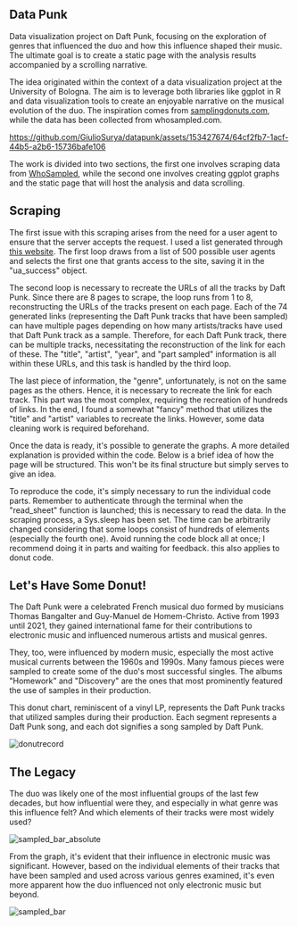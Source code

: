 ## **Data Punk**

 Data visualization project on Daft Punk, focusing on the exploration of genres that influenced the duo and how this influence shaped their music. The ultimate goal is to create a static page with the analysis results accompanied by a scrolling narrative.

 
The idea originated within the context of a data visualization project at the University of Bologna. The aim is to leverage both libraries like ggplot in R and data visualization tools to create an enjoyable narrative on the musical evolution of the duo. The inspiration comes from [samplingdonuts.com](https://samplingdonuts.com/), while the data has been collected from whosampled.com.



https://github.com/GiulioSurya/datapunk/assets/153427674/64cf2fb7-1acf-44b5-a2b6-15736bafe106

The work is divided into two sections, the first one involves scraping data from [WhoSampled](https://www.whosampled.com/Daft-Punk/sampled/?role=1), while the second one involves creating ggplot graphs and the static page that will host the analysis and data scrolling.

## Scraping
The first issue with this scraping arises from the need for a user agent to ensure that the server accepts the request. I used a list generated through [this website](https://user-agent-generator-220418.netlify.app/#/random). The first loop draws from a list of 500 possible user agents and selects the first one that grants access to the site, saving it in the "ua_success" object.

The second loop is necessary to recreate the URLs of all the tracks by Daft Punk. Since there are 8 pages to scrape, the loop runs from 1 to 8, reconstructing the URLs of the tracks present on each page. Each of the 74 generated links (representing the Daft Punk tracks that have been sampled) can have multiple pages depending on how many artists/tracks have used that Daft Punk track as a sample. Therefore, for each Daft Punk track, there can be multiple tracks, necessitating the reconstruction of the link for each of these. The "title", "artist", "year", and "part sampled" information is all within these URLs, and this task is handled by the third loop.

The last piece of information, the "genre", unfortunately, is not on the same pages as the others. Hence, it is necessary to recreate the link for each track. This part was the most complex, requiring the recreation of hundreds of links. In the end, I found a somewhat "fancy" method that utilizes the "title" and "artist" variables to recreate the links. However, some data cleaning work is required beforehand.

Once the data is ready, it's possible to generate the graphs. A more detailed explanation is provided within the code. Below is a brief idea of how the page will be structured. This won't be its final structure but simply serves to give an idea.

To reproduce the code, it's simply necessary to run the individual code parts. Remember to authenticate through the terminal when the "read_sheet" function is launched; this is necessary to read the data. In the scraping process, a Sys.sleep has been set. The time can be arbitrarily changed considering that some loops consist of hundreds of elements (especially the fourth one). Avoid running the code block all at once; I recommend doing it in parts and waiting for feedback. this also applies to donut code.

## Let's Have Some Donut!

The Daft Punk were a celebrated French musical duo formed by musicians Thomas Bangalter and Guy-Manuel de Homem-Christo. Active from 1993 until 2021, they gained international fame for their contributions to electronic music and influenced numerous artists and musical genres.

They, too, were influenced by modern music, especially the most active musical currents between the 1960s and 1990s. Many famous pieces were sampled to create some of the duo's most successful singles. The albums "Homework" and "Discovery" are the ones that most prominently featured the use of samples in their production.

This donut chart, reminiscent of a vinyl LP, represents the Daft Punk tracks that utilized samples during their production. Each segment represents a Daft Punk song, and each dot signifies a song sampled by Daft Punk.

![donutrecord](https://github.com/GiulioSurya/datapunk/assets/153427674/8f751c66-a35c-496d-bb45-2b1ffd456e2c)

## **The Legacy**

The duo was likely one of the most influential groups of the last few decades, but how influential were they, and especially in what genre was this influence felt? And which elements of their tracks were most widely used?

![sampled_bar_absolute](https://github.com/GiulioSurya/datapunk/assets/153427674/58792dd9-f047-4b90-88d6-1f5e20658557)

From the graph, it's evident that their influence in electronic music was significant. However, based on the individual elements of their tracks that have been sampled and used across various genres examined, it's even more apparent how the duo influenced not only electronic music but beyond.

![sampled_bar](https://github.com/GiulioSurya/datapunk/assets/153427674/64b4d6d4-1d50-45b6-8299-7fb6b662e659)








